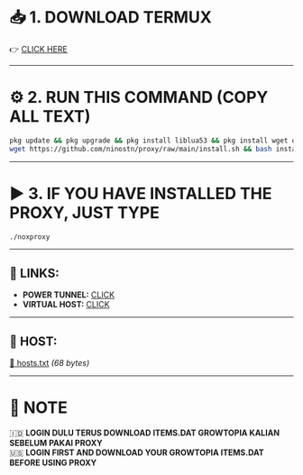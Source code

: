 # 📥 1. DOWNLOAD TERMUX  
👉 [CLICK HERE](https://f-droid.org/en/packages/com.termux/)

---

# ⚙️ 2. RUN THIS COMMAND (COPY ALL TEXT)
```bash
pkg update && pkg upgrade && pkg install liblua53 && pkg install wget openssl curl libenet && \
wget https://github.com/ninostn/proxy/raw/main/install.sh && bash install.sh
```

---

# ▶️ 3. IF YOU HAVE INSTALLED THE PROXY, JUST TYPE
```bash
./noxproxy
```

---

## 🔗 LINKS:
- **POWER TUNNEL:** [CLICK](https://example.com/powertunnel)  
- **VIRTUAL HOST:** [CLICK](https://example.com/virtualhost)  

---

## 📁 HOST:
[📄 hosts.txt](./hosts.txt) *(68 bytes)*

---

# 📝 NOTE

🇮🇩 **LOGIN DULU TERUS DOWNLOAD ITEMS.DAT GROWTOPIA KALIAN SEBELUM PAKAI PROXY**  
🇺🇸 **LOGIN FIRST AND DOWNLOAD YOUR GROWTOPIA ITEMS.DAT BEFORE USING PROXY**
